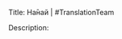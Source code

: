 Title: На̄най | #TranslationTeam

Description:

<!--- URL: https://www.youtube.com/playlist?list=PL1yhyLyBfE6T7wgLk4c9i4qS9ESXOSDTE -->
